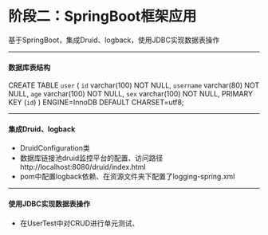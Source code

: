 
# 阶段二：SpringBoot框架应用
基于SpringBoot，集成Druid、logback，使用JDBC实现数据表操作

----------------------------------
#### 数据库表结构

CREATE TABLE `user` (
  `id` varchar(100) NOT NULL,
  `username` varchar(80) NOT NULL,
  `age` varchar(100) NOT NULL,
  `sex` varchar(100) NOT NULL,
  PRIMARY KEY (`id`)
) ENGINE=InnoDB DEFAULT CHARSET=utf8;

----------------------------------
#### 集成Druid、logback 
* DruidConfiguration类
* 数据库链接池druid监控平台的配置、访问路径 http://localhost:8080/druid/index.html
* pom中配置logback依赖、在资源文件夹下配置了logging-spring.xml

-----------------------------------------
#### 使用JDBC实现数据表操作
* 在UserTest中对CRUD进行单元测试、
